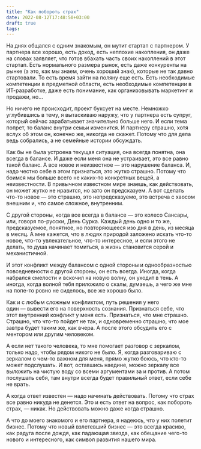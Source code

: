 ```yaml
---
title: "Как побороть страх"
date: 2022-08-12T17:48:50+03:00
draft: true
tags:
---
```


На днях общался с одним знакомым, он мутит стартап с партнером. У партнера все хорошо, есть доход, есть неплохие накопления, он даже на словах заявляет, что готов вбахать часть своих накоплений в этот стартап. Есть нормального размера рынок, есть даже конкуренты на рынке (а это, как мы знаем, очень хороший знак), которые не так давно стартовали. То есть время зайти на поляну еще есть. Есть необходимые компетенции в предметной области, есть необходимые компетенции в ИТ-разработке, даже есть понимание, как организовывать маркетинг и продажи, но...

<!--more-->

Но ничего не происходит, проект буксует на месте. Немножко углубившись в тему, я вытаскиваю наружу, что у партнера есть супруг, который сейчас зарабатывает значительно больше него. И если тема попрет, то баланс внутри семьи изменится. И партнеру страшно, хотя вслух об этом он, конечно же, никогда не скажет. Потому что для дела ведь собрались, а не семейные истории обсуждать.

Как бы не была устроена текущая ситуация, она всегда понятна, она всегда в балансе. И даже если меня она не устраивает, это все равно такой баланс. А все новое и неизвестное — это нарушение баланса. И, надо честно себе в этом признаться, это жутко страшно. Потому что боимся мы больше всего не каких-то конкретных вещей, а неизвестности. В привычном известном мире знаешь, как действовать, он может жутко не нравится, но зато он предсказуем. А вот сделать что-то новое — это страшно, это непредсказуемо, это встреча с хаосом внешним и, что самое сложное, внутренним.

С другой стороны, когда все всегда в балансе — это колесо Сансары, или, говоря по-русски, День Сурка. Каждый день одно и то же, предсказуемое, понятное, но повторяющееся изо дня в день, из месяца в месяц. А мне кажется, что в людях природой заложено искать что-то новое, что-то увлекательное, что-то интересное, и если этого не делать, то душа начинает томиться, а жизнь становится серой и механистичной.

И этот конфликт между балансом с одной стороны и однообразностью повседневности с другой стороны, он есть всегда. Иногда, когда набрался смелости и вскочил на новую волну, он уходит в тень. А иногда, когда волной тебя приложило о скалы, думаешь, а чего же мне на попе-то ровно не сиделось, все же хорошо было.

Как и с любым сложным конфликтом, путь решения у него один — вывести его на поверхность сознания. Признаться себе, что этот внутренний конфликт у меня есть. Признаться, что мне страшно. Страшно, что что-то пойдет не так, и одновременно страшно, что мое завтра будет таким же, как вчера. А после этого обсудить его с ментором или другим человеком.

А если нет такого человека, то мне помогает разговор с зеркалом, только надо, чтобы рядом никого не было. Я, когда разговариваю с зеркалом о чем-то важном для меня, прямо жутко боюсь, что кто-то может подслушать. И вот, оставшись наедине, можно зеркалу все выложить на чистую воду со всеми аргументами за и против. А потом послушать себя, там внутри всегда будет правильный ответ, если себе не врать.

А когда ответ известен — надо начинать действовать. Потому что страх все равно никуда не денется. Это и есть ответ на вопрос, как побороть страх, — никак. Но действовать можно даже когда страшно.

А что до моего знакомого и его партнера, я надеюсь, что у них полетит бизнес. Потому что новый взлетевший бизнес — это всегда красиво, как радуга после дождя, как падающая звезда, как обещание чего-то нового и интересного, как символ развития нашего мира.
